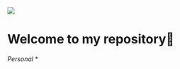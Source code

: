 ![](https://github.com/hebertdev1/hebertdev1/blob/master/javascript.gif)
# Welcome to my repository👋
_Personal_
* 
